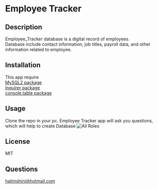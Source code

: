 #  Employee Tracker


## Description

Employee_Tracker database is a digital record of employees.<br> Database include contact information, job titles, payroll data, and other information related to employee.
## Installation 
This app require <br>
[ MySQL2 package](https://www.npmjs.com/package/mysql2)<br>
[ Inquirer package](https://www.npmjs.com/package/inquirer/v/8.2.4)<br>
[ console.table package](https://www.npmjs.com/package/console.table)<br>

## Usage 
Clone the  repo in your pc.
Employee Tracker app will ask you  questions,<br>
which will  help to create Database
![All Roles](http://url/to/img.png)
## License
MIT
## Questions
halimshini@hotmail.com
